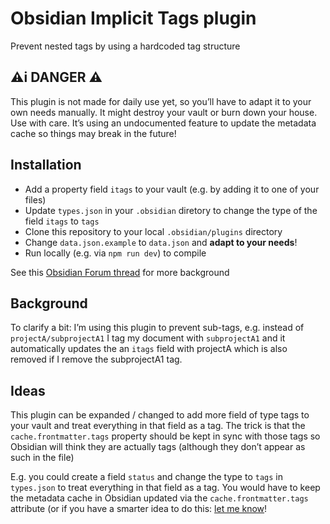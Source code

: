 # Obsidian Implicit Tags plugin 
Prevent nested tags by using a hardcoded tag structure

## ⚠️i DANGER ⚠️

This plugin is not made for daily use yet, so you’ll have to adapt it to your own
needs manually. It might destroy your vault or burn down your house. Use with care.
It’s using an undocumented feature to update the metadata cache so things may break 
in the future!

## Installation
- Add a property field `itags` to your vault (e.g. by adding it to one of your files)
- Update `types.json` in your `.obsidian` diretory to change the type of the field `itags` to `tags`
- Clone this repository to your local `.obsidian/plugins` directory
- Change `data.json.example` to `data.json` and **adapt to your needs**!
- Run locally (e.g. via `npm run dev`) to compile

See this [Obsidian Forum thread](https://forum.obsidian.md/t/add-a-property-type-for-tags-multiple-tag-based-properties) for more background

## Background

To clarify a bit: I’m using this plugin to prevent sub-tags, e.g. instead of
`projectA/subprojectA1` I tag my document with `subprojectA1` and it automatically
updates the an `itags` field with projectA which is also removed if I remove the
subprojectA1 tag.

## Ideas

This plugin can be expanded / changed to add more field of type tags to your
vault and treat everything in that field as a tag. The trick is that the
`cache.frontmatter.tags` property should be kept in sync with those tags so Obsidian will
think they are actually tags (although they don’t appear as such in the file)

E.g. you could create a field `status` and change the type to `tags` in `types.json` to treat
everything in that field as a tag. You would have to keep the metadata cache in Obsidian
updated via the `cache.frontmatter.tags` attribute (or if you have a smarter idea to do this:
[let me know](mailto:m@mdbraber.com)! 
